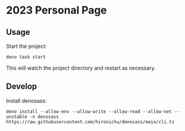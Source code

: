 # 2023 Personal Page

## Usage

Start the project:

```console
deno task start
```

This will watch the project directory and restart as necessary.

## Develop

Install denosass:

```console
deno install --allow-env --allow-write --allow-read --allow-net --unstable -n denosass https://raw.githubusercontent.com/hironichu/denosass/main/cli.ts
```
